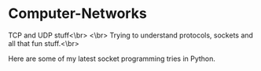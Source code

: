 # Computer-Networks
TCP and UDP stuff<\br>
<\br>
Trying to understand protocols, sockets and all that fun stuff.<\br>

Here are some of my latest socket programming tries in Python.
